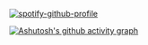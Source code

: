 [![spotify-github-profile](https://spotify-github-profile.vercel.app/api/view?uid=6n7cn18l2trc0t63r60lh39f0&cover_image=true&theme=novatorem&show_offline=false&background_color=000000&interchange=false&bar_color=53b14f&bar_color_cover=false)](https://github.com/kittinan/spotify-github-profile)


[![Ashutosh's github activity graph](https://github-readme-activity-graph.vercel.app/graph?username=nyedsonlorran&bg_color=0a0c10&color=ffffff&line=f5f5f5&point=00ff1e&area=true&hide_border=true)](https://github.com/ashutosh00710/github-readme-activity-graph)
